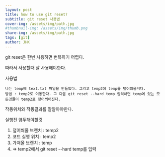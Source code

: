 ```yaml
---
layout: post
title: how to use git reset?
subtitle: git reset 사용법
cover-img: /assets/img/path.jpg
#thumbnail-img: /assets/img/thumb.png
share-img: /assets/img/path.jpg
tags: [git]
author: JHK
---
```


git reset은 한번 사용하면 번복하기 어렵다. 

따라서 사용할때 잘 사용해야한다.

사용법 
~~~
나는 temp에 text.txt 파일을 만들었다. 그리고 temp2에 temp를 덮어씌울거다.
방법 : temp2로 이동한다. 그 다음 git reset --hard temp 입력하면 temp에 있는 모든것들이 temp2로 덮어씌어진다.
~~~

작동위치와 작동결과를 잘알아야한다. 

실행전 염두해야할것
1. 덮어씌울 브랜치 : temp2
2. 코드 실행 위치 : temp2
3. 가져올 브랜치 : temp
4. => temp2에서 git reset --hard temp를 입력 
